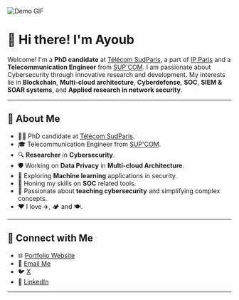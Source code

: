 ![Demo GIF](https://www.google.com/search?q=hello+ross+gif&sca_esv=4f30593dcf7dba6b&udm=2&biw=1536&bih=714&sxsrf=ADLYWIKzvDGD1uyL_GVMLwkLykNEMU5fIA%3A1734686744401&ei=GDhlZ8CXGM6o9u8P1o2E6Ak&ved=0ahUKEwjAg8nZg7aKAxVOlP0HHdYGAZ0Q4dUDCBE&uact=5&oq=hello+ross+gif&gs_lp=EgNpbWciDmhlbGxvIHJvc3MgZ2lmMgYQABgIGB4yBhAAGAgYHkjkEVDNC1inEHACeACQAQCYAaABoAG0BKoBAzAuNLgBA8gBAPgBAZgCBqACxwTCAgQQABgewgIGEAAYBxgewgIIEAAYBxgKGB7CAggQABgHGAgYHpgDAIgGAZIHAzIuNKAHmhA&sclient=img#vhid=8dpEULqytzq5AM&vssid=mosaic)
# 👋 Hi there! I'm Ayoub

Welcome! I'm a **PhD candidate** at [Télécom SudParis](https://www.telecom-sudparis.eu/), a part of [IP Paris](https://www.ip-paris.fr/) and a **Telecommunication Engineer** from [SUP'COM](https://www.supcom.tn/). I am passionate about Cybersecurity through innovative research and development. My interests lie in **Blockchain**, **Multi-cloud architecture**, **Cyberdefense**, **SOC**, **SIEM & SOAR systems**, and **Applied research in network security**.

---

## 👀 About Me  

- 👨‍🎓 PhD candidate at [Télécom SudParis](https://www.telecom-sudparis.eu/).
- 🎓 Telecommunication Engineer from [SUP'COM](https://www.supcom.tn/).
- 🔍 **Researcher** in **Cybersecurity**.  
- 🛡️ Working on **Data Privacy** in **Multi-cloud Architecture**. 
- 🤖 Exploring **Machine learning** applications in security.
- 🧪 Honing my skills on **SOC** related tools.
- 🤗 Passionate about **teaching cybersecurity** and simplifying complex concepts. 
- ❤️ I love ✈️, 🏕️ and 🍽️.

---


## 💬 Connect with Me  

- 🌐 [Portfolio Website](#)
- 📧 [Email Me](mailto:ayoub.benhassen@supcom.tn)  
- 🐦 [X](#)  
- 💼 [LinkedIn](https://www.linkedin.com/in/ben-hassen-ayoub-5031951ab/)  

---

